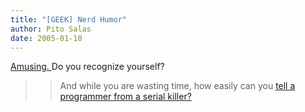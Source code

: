 ```yaml
---
title: "[GEEK] Nerd Humor"
author: Pito Salas
date: 2005-01-10
---
```


[Amusing.
](<http://www.ariel.com.au/jokes/The_Evolution_of_a_Programmer.html>) Do you
recognize yourself?

>>

>> And while you are wasting time, how easily can you [tell a programmer from
a serial killer?](<http://www.malevole.com/mv/misc/killerquiz/>)


